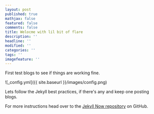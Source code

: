 ```yaml
---
layout: post
published: true
mathjax: false
featured: false
comments: false
title: Welocme with lil bit of flare
description: ''
headline: ''
modified: ''
categories: ''
tags: ''
imagefeature: ''
---
```


First test blogs to see if things are working fine.

![_config.yml]({{ site.baseurl }}/images/config.png)

Lets follow the Jekyll best practices, if there's any and keep one posting blogs.

For more instructions head over to the [Jekyll Now repository](https://github.com/barryclark/jekyll-now) on GitHub.
